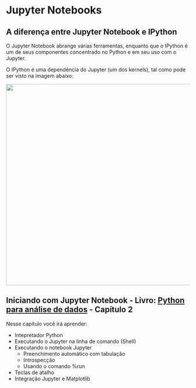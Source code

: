 # Jupyter Notebooks

## A diferença entre Jupyter Notebook e IPython

O Jupyter Notebook abrange várias ferramentas, enquanto que o IPython é um de seus componentes concentrado no Python e em seu uso com o Jupyter.

O IPython é uma dependência do Jupyter (um dos kernels), tal como pode ser visto na imagem abaixo:

<p align="center">
  <img src="https://docs.jupyter.org/en/latest/_images/repos_map.png" width=550>
</p>

## Iniciando com Jupyter Notebook - Livro: [Python para análise de dados](https://github.com/emersonrafaels/python_data_science_roadmap/blob/main/material/Python%20para%20an%C3%A1lise%20de%20dados.pdf) - Capítulo 2

Nesse capítulo você irá aprender:

- Intepretador Python
- Executando o Jupyter na linha de comando (Shell)
- Executando o notebook Jupyter
  	-  Preenchimento automático com tabulação
  	-  Introspecção
  	-  Usando o comando %run
- Teclas de atalho
- Integração Jupyter e Matplotlib
